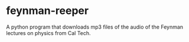 # feynman-reeper
A python program that downloads mp3 files of the audio of the Feynman lectures on physics from Cal Tech.
